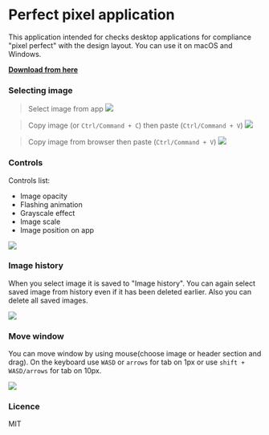 # Perfect pixel application

This application intended for checks desktop applications for compliance "pixel perfect" with the design layout. You can use it on macOS and Windows.

**[Download from here](https://github.com/slotovi4/perfect-pixel/releases/latest)**
### Selecting image

> Select image from app
![](https://github.com/slotovi4/perfect-pixel-gifs/blob/master/select_1.gif)

> Copy image (or `Ctrl/Command + C`) then paste (`Ctrl/Command + V`)
![](https://github.com/slotovi4/perfect-pixel-gifs/blob/master/select_2.gif)

> Copy image from browser then paste (`Ctrl/Command + V`)
![](https://github.com/slotovi4/perfect-pixel-gifs/blob/master/select_3.gif)

### Controls

Controls list:
- Image opacity
- Flashing animation
- Grayscale effect
- Image scale
- Image position on app

![](https://github.com/slotovi4/perfect-pixel-gifs/blob/master/controls.gif)

### Image history

When you select image it is saved to "Image history". You can again select saved image 
from history even if it has been deleted earlier. Also you can delete all saved images.

![](https://github.com/slotovi4/perfect-pixel-gifs/blob/master/history.gif)

### Move window

You can move window by using mouse(choose image or header section and drag). On the keyboard use `WASD` or `arrows` for tab on 1px or use `shift + WASD/arrows` for tab on 10px.

![](https://github.com/slotovi4/perfect-pixel-gifs/blob/master/move.gif)

### Licence
MIT
